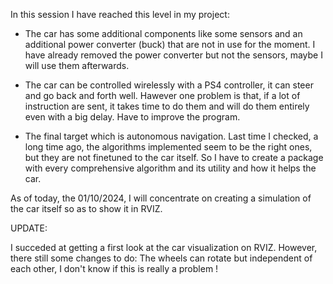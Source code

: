 In this session I have reached this level in my project:

- The car has some additional components like some sensors and an additional power converter (buck) that are not in use for the moment. I have already removed the power converter but not the sensors, maybe I will use them afterwards.

- The car can be controlled wirelessly with a PS4 controller, it can steer and go back and forth well. Hawever one problem is that, if a lot of instruction are sent, it takes time to do them and will do them entirely even with a big delay. Have to improve the program.

- The final target which is autonomous navigation. Last time I checked, a long time ago, the algorithms implemented seem to be the right ones, but they are not finetuned to the car itself. So I have to create a package with every comprehensive algorithm and its utility and how it helps the car.

As of today, the 01/10/2024, I will concentrate on creating a simulation of the car itself so as to show it in RVIZ.

UPDATE:

I succeded at getting a first look at the car visualization on RVIZ. However, there still some changes to do: The wheels can rotate but independent of each other, I don't know if this is really a problem !
